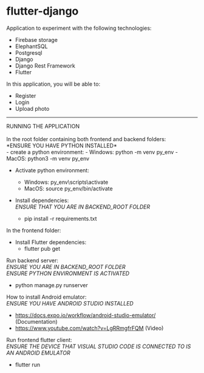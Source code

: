 # flutter-django
Application to experiment with the following technologies:
- Firebase storage
- ElephantSQL
- Postgresql
- Django
- Django Rest Framework
- Flutter

In this application, you will be able to:
- Register
- Login
- Upload photo
<hr>
RUNNING THE APPLICATION
<br/><br/>
In the root folder containing both frontend and backend folders:<br/>
*ENSURE YOU HAVE PYTHON INSTALLED*<br/>
- create a python environment:
  - Windows: python -m venv py_env
  - MacOS: python3 -m venv py_env

- Activate python environment:
  - Windows: py_env\scripts\activate
  - MacOS: source py_env/bin/activate

- Install dependencies:<br/>
  *ENSURE THAT YOU ARE IN BACKEND_ROOT FOLDER*
  - pip install -r requirements.txt

In the frontend folder:
- Install Flutter dependencies:
  - flutter pub get

Run backend server:<br/>
*ENSURE YOU ARE IN BACKEND_ROOT FOLDER*<br/>
*ENSURE PYTHON ENVIRONMENT IS ACTIVATED*
- python manage.py runserver

How to install Android emulator:<br/>
*ENSURE YOU HAVE ANDROID STUDIO INSTALLED*
- https://docs.expo.io/workflow/android-studio-emulator/ (Documentation)
- https://www.youtube.com/watch?v=LgRRmgfrFQM (Video)

Run frontend flutter client:<br/>
*ENSURE THE DEVICE THAT VISUAL STUDIO CODE IS CONNECTED TO IS AN ANDROID EMULATOR*
- flutter run
